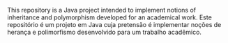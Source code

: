 This repository is a Java project intended to implement notions of inheritance and polymorphism developed for an academical work.
Este repositório é um projeto em Java cuja pretensão é implementar noções de herança e polimorfismo desenvolvido para um trabalho acadêmico.
